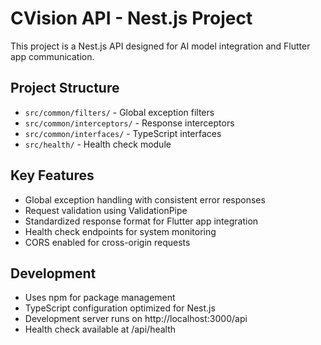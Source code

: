 # CVision API - Nest.js Project

This project is a Nest.js API designed for AI model integration and Flutter app communication.

## Project Structure
- `src/common/filters/` - Global exception filters
- `src/common/interceptors/` - Response interceptors  
- `src/common/interfaces/` - TypeScript interfaces
- `src/health/` - Health check module

## Key Features
- Global exception handling with consistent error responses
- Request validation using ValidationPipe
- Standardized response format for Flutter app integration
- Health check endpoints for system monitoring
- CORS enabled for cross-origin requests

## Development
- Uses npm for package management
- TypeScript configuration optimized for Nest.js
- Development server runs on http://localhost:3000/api
- Health check available at /api/health
